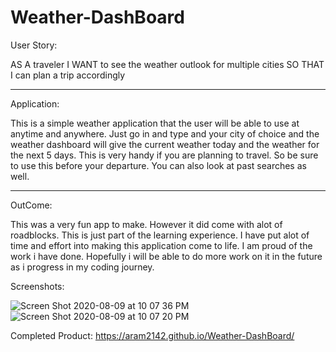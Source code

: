 # Weather-DashBoard

User Story:

AS A traveler
I WANT to see the weather outlook for multiple cities
SO THAT I can plan a trip accordingly

______________________________________
Application:

This is a simple weather application that the user will be able to use at anytime and anywhere. Just go in and type and your city of choice and the weather dashboard will give the current weather today and the weather for the next 5 days. This is very handy if you are planning to travel. So be sure to use this before your departure. You can also look at past searches as well.

_________________________________________
OutCome:

This was a very fun app to make. However it did come with alot of roadblocks. This is just part of the learning experience. I have put alot of time and effort into making this application come to life. I am proud of the work i have done. Hopefully i will be able to do more work on it in the future as i progress in my coding journey.

Screenshots:

![Screen Shot 2020-08-09 at 10 07 36 PM](https://user-images.githubusercontent.com/65634748/89747921-e5924100-da8e-11ea-9545-96e3388f073f.png)
![Screen Shot 2020-08-09 at 10 07 20 PM](https://user-images.githubusercontent.com/65634748/89747923-e7f49b00-da8e-11ea-83f0-ae8c51494049.png)

Completed Product: https://aram2142.github.io/Weather-DashBoard/

